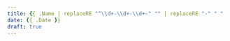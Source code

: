 ```yaml
---
title: {{ .Name | replaceRE "^\\d+-\\d+-\\d+-" "" | replaceRE "-" " " | title }}
date: {{ .Date }}
draft: true
---
```


